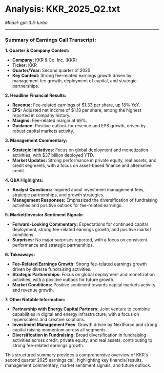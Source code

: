 # Analysis: KKR_2025_Q2.txt

*Model: gpt-3.5-turbo*

---

### Summary of Earnings Call Transcript:

**1. Quarter & Company Context:**
- **Company:** KKR & Co. Inc. (KKR)
- **Ticker:** KKR
- **Quarter/Year:** Second quarter of 2025
- **Key Context:** Strong fee-related earnings growth driven by management fee growth, deployment of capital, and strategic partnerships.

**2. Headline Financial Results:**
- **Revenue:** Fee-related earnings of $1.33 per share, up 18% YoY.
- **EPS:** Adjusted net income of $1.18 per share, among the highest reported in company history.
- **Margins:** Fee-related margin at 69%.
- **Guidance:** Positive outlook for revenue and EPS growth, driven by robust capital markets activity.

**3. Management Commentary:**
- **Strategic Initiatives:** Focus on global deployment and monetization activities, with $37 billion deployed YTD.
- **Market Updates:** Strong performance in private equity, real assets, and credit segments, with a focus on asset-based finance and alternative credit.

**4. Q&A Highlights:**
- **Analyst Questions:** Inquired about investment management fees, strategic partnerships, and growth strategies.
- **Management Responses:** Emphasized the diversification of fundraising activities and positive outlook for fee-related earnings.

**5. Market/Investor Sentiment Signals:**
- **Forward-Looking Commentary:** Expectations for continued capital deployment, strong fee-related earnings growth, and positive market conditions.
- **Surprises:** No major surprises reported, with a focus on consistent performance and strategic partnerships.

**6. Takeaways:**
- **Fee-Related Earnings Growth:** Strong fee-related earnings growth driven by diverse fundraising activities.
- **Strategic Partnerships:** Focus on global deployment and monetization activities, with a positive outlook for future growth.
- **Market Conditions:** Positive sentiment towards capital markets activity and revenue growth.

**7. Other Notable Information:**
- **Partnership with Energy Capital Partners:** Joint venture to combine capabilities in digital and energy infrastructure, with a focus on hyperscalers and creative solutions.
- **Investment Management Fees:** Growth driven by NextForce and strong capital raising momentum across all segments.
- **Diversification in Fundraising:** Broad diversification in fundraising activities across credit, private equity, and real assets, contributing to strong fee-related earnings growth.

This structured summary provides a comprehensive overview of KKR's second quarter 2025 earnings call, highlighting key financial results, management commentary, market sentiment signals, and future outlook.